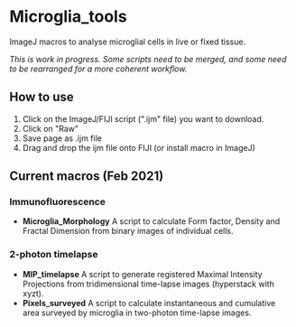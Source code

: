 # Microglia_tools
ImageJ macros to analyse microglial cells in live or fixed tissue.

*This is work in progress. Some scripts need to be merged, and some need to be rearranged for a more coherent workflow.*

## How to use
1. Click on the ImageJ/FIJI script (".ijm" file) you want to download.
2. Click on "Raw"
3. Save page as .ijm file
4. Drag and drop the ijm file onto FIJI (or install macro in ImageJ)

## Current macros (Feb 2021)
### Immunofluorescence
- **Microglia_Morphology**  A script to calculate Form factor, Density and Fractal Dimension from binary images of individual cells.
### 2-photon timelapse
- **MIP_timelapse**  A script to generate registered Maximal Intensity Projections from tridimensional time-lapse images (hyperstack with xyzt).
- **Pixels_surveyed**  A script to calculate instantaneous and cumulative area surveyed by microglia in two-photon time-lapse images.
